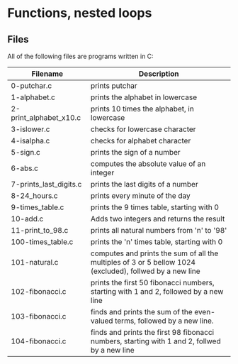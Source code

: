 # Functions, nested loops

## Files
All of the following files are programs written in C:

| Filename | Description |
| -------  | ----------- |
| 0-putchar.c | prints putchar |
| 1-alphabet.c | prints the alphabet in lowercase |
| 2-print_alphabet_x10.c | prints 10 times the alphabet, in lowercase |
| 3-islower.c | checks for lowercase character |
| 4-isalpha.c | checks for alphabet character |
| 5-sign.c | prints the sign of a number |
| 6-abs.c | computes the absolute value of an integer |
| 7-prints_last_digits.c | prints the last digits of a number |
| 8-24_hours.c | prints every minute of the day |
| 9-times_table.c | prints the 9 times table, starting with 0 |
| 10-add.c | Adds two integers and returns the result |
| 11-print_to_98.c | prints all natural numbers from 'n' to '98' |
| 100-times_table.c | prints the 'n' times table, starting with 0 |
| 101-natural.c | computes and prints the sum of all the multiples of 3 or 5 bellow 1024 (excluded), follwed by a new line |
| 102-fibonacci.c | prints the first 50 fibonacci numbers, starting with 1 and 2, followed by a new line |
| 103-fibonacci.c | finds and prints the sum of the even-valued terms, followed by a new line. |
| 104-fibonacci.c | finds and prints the first 98 fibonacci numbers, starting with 1 and 2, follwed by a new line |
